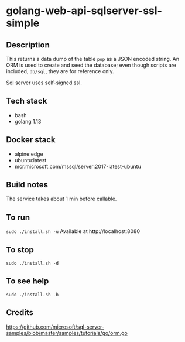 # golang-web-api-sqlserver-ssl-simple

## Description
This returns a data dump of the table `pop`
as a JSON encoded string. An ORM is used to
create and seed the database; even though scripts
are included, `db/sql`, they are for reference only.

Sql server uses self-signed ssl.

## Tech stack
- bash
- golang 1.13

## Docker stack
- alpine:edge
- ubuntu:latest
- mcr.microsoft.com/mssql/server:2017-latest-ubuntu

## Build notes
The service takes about 1 min before callable.

## To run
`sudo ./install.sh -u`
Available at http://localhost:8080

## To stop
`sudo ./install.sh -d`

## To see help
`sudo ./install.sh -h`

## Credits
https://github.com/microsoft/sql-server-samples/blob/master/samples/tutorials/go/orm.go
